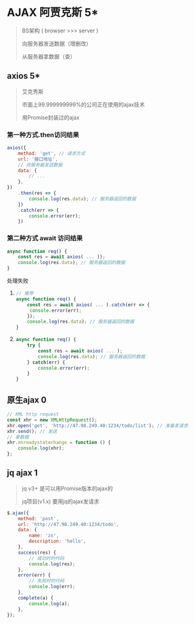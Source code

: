 # AJAX 阿贾克斯 5*

> BS架构 ( browser >>> server )
>
> 向服务器发送数据（增删改）
>
> 从服务器拿数据（查）

## axios 5*

> 艾克秀斯
>
> 市面上99.999999999%的公司正在使用的ajax技术
>
> 用Promise封装过的ajax

### 第一种方式.then访问结果

```js
axios({
    method: 'get', // 请求方式
    url: '接口地址',
    // 向服务器发送数据
    data: {
        // ...
    },
})
	.then(res => {
    	console.log(res.data); // 服务器返回的数据
	})
	.catch(err => {
    	console.error(err);
	})
```

### 第二种方式 await 访问结果

```js
async function req() {
    const res = await axios( ... ));
    console.log(res.data); // 服务器返回的数据
}
```

处理失败

1. ```js
   // 推荐
   async function req() {
       const res = await axios( ... ).catch(err => {
       	console.error(err);    
       });
       console.log(res.data); // 服务器返回的数据
   }
   ```

2. ```js
   async function req() {
       try {
           const res = await axios( ... );
           console.log(res.data); // 服务器返回的数据
       } catch(err) {
           console.error(err);
       }
   }
   ```

## 原生ajax 0

```js
// XML http request
const xhr = new XMLHttpRequest();
xhr.open('get', 'http://47.98.249.40:1234/todo/list'); // 准备发请求
xhr.send(); // 发送
// 拿数据
xhr.onreadystatechange = function () {
    console.log(xhr);
};
```

## jq ajax 1

> jq v3+ 是可以用Promise版本的ajax的
>
> jq项目(v1.x) 要用jq的ajax发请求

```js
$.ajax({
    method: 'post',
    url: 'http://47.98.249.40:1234/todo',
    data: {
        name: 'zs',
        description: 'hello',
    },
    success(res) {
        // 成功时的代码
        console.log(res);
    },
    error(err) {
        // 失败时的代码
        console.log(err);
    },
    complete(a) {
        console.log(a);
    },
});
```


